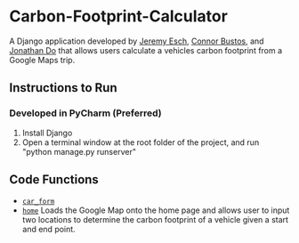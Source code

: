 # Carbon-Footprint-Calculator
A Django application developed by [Jeremy Esch](https://github.com/jesch101), [Connor Bustos](https://github.com/connorbustos), and [Jonathan Do](https://github.com/jodey) that allows users calculate a vehicles carbon footprint from a Google Maps trip. 

## Instructions to Run

### Developed in PyCharm (Preferred) 
1. Install Django 
2. Open a terminal window at the root folder of the project, and run "python manage.py runserver" 

## Code Functions 
- [`car_form`](cf_app/templates/cf_app/car_form.html) 
- [`home`](cf_app/templates/cf_app/home.html) Loads the Google Map onto the home page and allows user to input two locations to determine the carbon footprint of a vehicle given a start and end point. 
